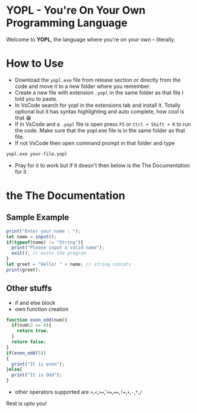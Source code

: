 # YOPL - You're On Your Own Programming Language

Welcome to **YOPL**, the language where you're on your own – literally.
# How to Use
- Download the `yopl.exe` file from release section or directly from the code and move it to a new folder where you remember.
- Create a new file with extension `.yopl` in the same folder as that file I told you to paste.
- In VsCode search for yopl in the extensions tab and install it. Totally optional but it has syntax highlighting and auto complete, how cool is that 😁
- If in VsCode and a `.yopl` file is open press `F5` or `Ctrl + Shift + R` to run the code. Make sure that the yopl.exe file is in the same folder as that file.
- If not VsCode then open command prompt in that folder and type
```bash
yopl.exe your-file.yopl
```

- Pray for it to work but if it doesn't then below is the The Documentation for it

# the The Documentation
## Sample Example
```javascript
print("Enter your name : ");
let name = input();
if(typeof(name) != "String"){
  print("Please input a valid name");
  exit(); // exits the program
}
let greet = "Hello! " + name; // string concats
print(greet);
```
## Other stuffs
- if and else block
- own function creation
```javascript
function even_odd(num){
  if(num%2 == 0){
    return true;
  }
  return false;
}
if(even_odd(5))
{
  print("It is even");
}else{
  print("It is Odd");
}
```
- other operators supported are `>`,`<`,`>=`,'`<=`,`==`,`!=`,`+`,`-`,`*`,`/`

Rest is upto you!


